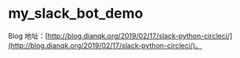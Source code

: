# my_slack_bot_demo

Blog 地址：[http://blog.dianqk.org/2019/02/17/slack-python-circleci/](http://blog.dianqk.org/2019/02/17/slack-python-circleci/)。